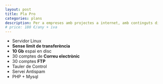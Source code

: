 ```yaml
---
layout: post
title: Pla Pro
categories: plans
description: Per a empreses amb projectes a internet, amb continguts dinàmics, molts usuaris de correu electrònic i que generen una gran transferència.
# price: 180 €/any + iva
---
```


+ Servidor Linux
+ **Sense limit de transferència**
+ **10 Gb** espai en disc
+ 30 comptes de **Correu electrònic**
+ 30 comptes **FTP**
+ Tauler de Control
+ Servei Antispam
+ PHP + Mysql